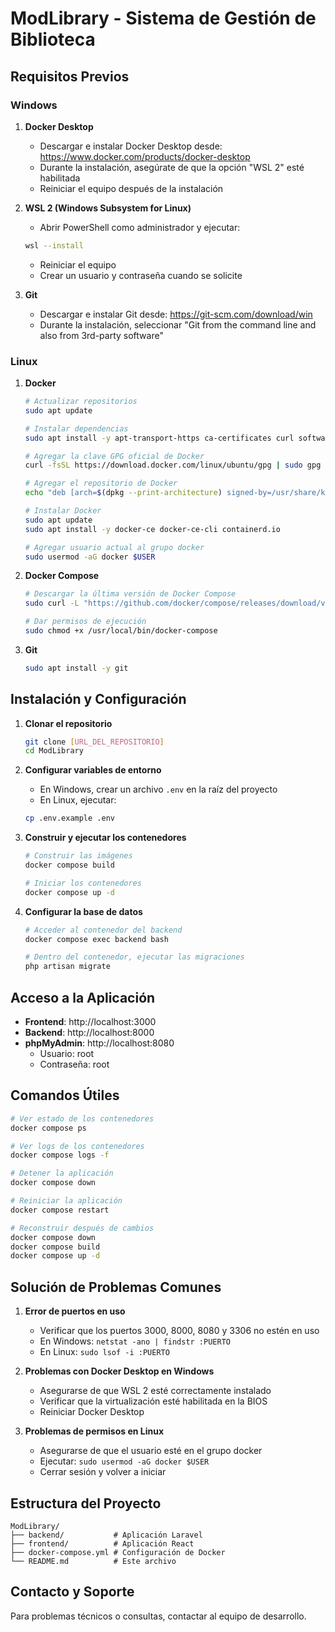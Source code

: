 # ModLibrary - Sistema de Gestión de Biblioteca

## Requisitos Previos

### Windows
1. **Docker Desktop**
   - Descargar e instalar Docker Desktop desde: https://www.docker.com/products/docker-desktop
   - Durante la instalación, asegúrate de que la opción "WSL 2" esté habilitada
   - Reiniciar el equipo después de la instalación

2. **WSL 2 (Windows Subsystem for Linux)**
   - Abrir PowerShell como administrador y ejecutar:
   ```bash
   wsl --install
   ```
   - Reiniciar el equipo
   - Crear un usuario y contraseña cuando se solicite

3. **Git**
   - Descargar e instalar Git desde: https://git-scm.com/download/win
   - Durante la instalación, seleccionar "Git from the command line and also from 3rd-party software"

### Linux
1. **Docker**
   ```bash
   # Actualizar repositorios
   sudo apt update

   # Instalar dependencias
   sudo apt install -y apt-transport-https ca-certificates curl software-properties-common

   # Agregar la clave GPG oficial de Docker
   curl -fsSL https://download.docker.com/linux/ubuntu/gpg | sudo gpg --dearmor -o /usr/share/keyrings/docker-archive-keyring.gpg

   # Agregar el repositorio de Docker
   echo "deb [arch=$(dpkg --print-architecture) signed-by=/usr/share/keyrings/docker-archive-keyring.gpg] https://download.docker.com/linux/ubuntu $(lsb_release -cs) stable" | sudo tee /etc/apt/sources.list.d/docker.list > /dev/null

   # Instalar Docker
   sudo apt update
   sudo apt install -y docker-ce docker-ce-cli containerd.io

   # Agregar usuario actual al grupo docker
   sudo usermod -aG docker $USER
   ```

2. **Docker Compose**
   ```bash
   # Descargar la última versión de Docker Compose
   sudo curl -L "https://github.com/docker/compose/releases/download/v2.20.0/docker-compose-$(uname -s)-$(uname -m)" -o /usr/local/bin/docker-compose

   # Dar permisos de ejecución
   sudo chmod +x /usr/local/bin/docker-compose
   ```

3. **Git**
   ```bash
   sudo apt install -y git
   ```

## Instalación y Configuración

1. **Clonar el repositorio**
   ```bash
   git clone [URL_DEL_REPOSITORIO]
   cd ModLibrary
   ```

2. **Configurar variables de entorno**
   - En Windows, crear un archivo `.env` en la raíz del proyecto
   - En Linux, ejecutar:
   ```bash
   cp .env.example .env
   ```

3. **Construir y ejecutar los contenedores**
   ```bash
   # Construir las imágenes
   docker compose build

   # Iniciar los contenedores
   docker compose up -d
   ```

4. **Configurar la base de datos**
   ```bash
   # Acceder al contenedor del backend
   docker compose exec backend bash

   # Dentro del contenedor, ejecutar las migraciones
   php artisan migrate
   ```

## Acceso a la Aplicación

- **Frontend**: http://localhost:3000
- **Backend**: http://localhost:8000
- **phpMyAdmin**: http://localhost:8080
  - Usuario: root
  - Contraseña: root

## Comandos Útiles

```bash
# Ver estado de los contenedores
docker compose ps

# Ver logs de los contenedores
docker compose logs -f

# Detener la aplicación
docker compose down

# Reiniciar la aplicación
docker compose restart

# Reconstruir después de cambios
docker compose down
docker compose build
docker compose up -d
```

## Solución de Problemas Comunes

1. **Error de puertos en uso**
   - Verificar que los puertos 3000, 8000, 8080 y 3306 no estén en uso
   - En Windows: `netstat -ano | findstr :PUERTO`
   - En Linux: `sudo lsof -i :PUERTO`

2. **Problemas con Docker Desktop en Windows**
   - Asegurarse de que WSL 2 esté correctamente instalado
   - Verificar que la virtualización esté habilitada en la BIOS
   - Reiniciar Docker Desktop

3. **Problemas de permisos en Linux**
   - Asegurarse de que el usuario esté en el grupo docker
   - Ejecutar: `sudo usermod -aG docker $USER`
   - Cerrar sesión y volver a iniciar

## Estructura del Proyecto

```
ModLibrary/
├── backend/           # Aplicación Laravel
├── frontend/          # Aplicación React
├── docker-compose.yml # Configuración de Docker
└── README.md          # Este archivo
```

## Contacto y Soporte

Para problemas técnicos o consultas, contactar al equipo de desarrollo.

